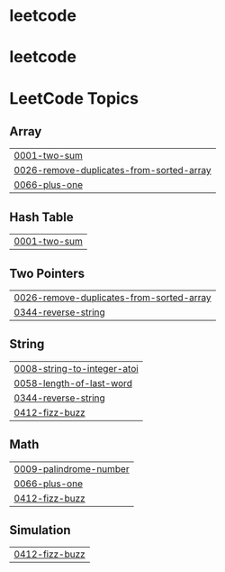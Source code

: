 # leetcode
# leetcode

<!---LeetCode Topics Start-->
# LeetCode Topics
## Array
|  |
| ------- |
| [0001-two-sum](https://github.com/mohmdsaalim/leetcode/tree/master/0001-two-sum) |
| [0026-remove-duplicates-from-sorted-array](https://github.com/mohmdsaalim/leetcode/tree/master/0026-remove-duplicates-from-sorted-array) |
| [0066-plus-one](https://github.com/mohmdsaalim/leetcode/tree/master/0066-plus-one) |
## Hash Table
|  |
| ------- |
| [0001-two-sum](https://github.com/mohmdsaalim/leetcode/tree/master/0001-two-sum) |
## Two Pointers
|  |
| ------- |
| [0026-remove-duplicates-from-sorted-array](https://github.com/mohmdsaalim/leetcode/tree/master/0026-remove-duplicates-from-sorted-array) |
| [0344-reverse-string](https://github.com/mohmdsaalim/leetcode/tree/master/0344-reverse-string) |
## String
|  |
| ------- |
| [0008-string-to-integer-atoi](https://github.com/mohmdsaalim/leetcode/tree/master/0008-string-to-integer-atoi) |
| [0058-length-of-last-word](https://github.com/mohmdsaalim/leetcode/tree/master/0058-length-of-last-word) |
| [0344-reverse-string](https://github.com/mohmdsaalim/leetcode/tree/master/0344-reverse-string) |
| [0412-fizz-buzz](https://github.com/mohmdsaalim/leetcode/tree/master/0412-fizz-buzz) |
## Math
|  |
| ------- |
| [0009-palindrome-number](https://github.com/mohmdsaalim/leetcode/tree/master/0009-palindrome-number) |
| [0066-plus-one](https://github.com/mohmdsaalim/leetcode/tree/master/0066-plus-one) |
| [0412-fizz-buzz](https://github.com/mohmdsaalim/leetcode/tree/master/0412-fizz-buzz) |
## Simulation
|  |
| ------- |
| [0412-fizz-buzz](https://github.com/mohmdsaalim/leetcode/tree/master/0412-fizz-buzz) |
<!---LeetCode Topics End-->